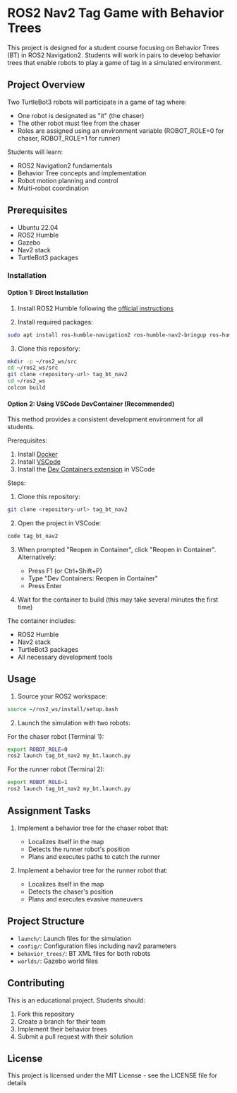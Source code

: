 # ROS2 Nav2 Tag Game with Behavior Trees

This project is designed for a student course focusing on Behavior Trees (BT) in ROS2 Navigation2. Students will work in pairs to develop behavior trees that enable robots to play a game of tag in a simulated environment.

## Project Overview

Two TurtleBot3 robots will participate in a game of tag where:
- One robot is designated as "it" (the chaser)
- The other robot must flee from the chaser
- Roles are assigned using an environment variable (ROBOT_ROLE=0 for chaser, ROBOT_ROLE=1 for runner)

Students will learn:
- ROS2 Navigation2 fundamentals
- Behavior Tree concepts and implementation
- Robot motion planning and control
- Multi-robot coordination

## Prerequisites

- Ubuntu 22.04
- ROS2 Humble
- Gazebo
- Nav2 stack
- TurtleBot3 packages

### Installation

#### Option 1: Direct Installation

1. Install ROS2 Humble following the [official instructions](https://docs.ros.org/en/humble/Installation.html)

2. Install required packages:
```bash
sudo apt install ros-humble-navigation2 ros-humble-nav2-bringup ros-humble-turtlebot3*
```

3. Clone this repository:
```bash
mkdir -p ~/ros2_ws/src
cd ~/ros2_ws/src
git clone <repository-url> tag_bt_nav2
cd ~/ros2_ws
colcon build
```

#### Option 2: Using VSCode DevContainer (Recommended)

This method provides a consistent development environment for all students.

Prerequisites:
1. Install [Docker](https://docs.docker.com/engine/install/ubuntu/)
2. Install [VSCode](https://code.visualstudio.com/)
3. Install the [Dev Containers extension](https://marketplace.visualstudio.com/items?itemName=ms-vscode-remote.remote-containers) in VSCode

Steps:
1. Clone this repository:
```bash
git clone <repository-url> tag_bt_nav2
```

2. Open the project in VSCode:
```bash
code tag_bt_nav2
```

3. When prompted "Reopen in Container", click "Reopen in Container". Alternatively:
   - Press F1 (or Ctrl+Shift+P)
   - Type "Dev Containers: Reopen in Container"
   - Press Enter

4. Wait for the container to build (this may take several minutes the first time)

The container includes:
- ROS2 Humble
- Nav2 stack
- TurtleBot3 packages
- All necessary development tools

## Usage

1. Source your ROS2 workspace:
```bash
source ~/ros2_ws/install/setup.bash
```

2. Launch the simulation with two robots:

For the chaser robot (Terminal 1):
```bash
export ROBOT_ROLE=0
ros2 launch tag_bt_nav2 my_bt.launch.py
```

For the runner robot (Terminal 2):
```bash
export ROBOT_ROLE=1
ros2 launch tag_bt_nav2 my_bt.launch.py
```

## Assignment Tasks

1. Implement a behavior tree for the chaser robot that:
   - Localizes itself in the map
   - Detects the runner robot's position
   - Plans and executes paths to catch the runner

2. Implement a behavior tree for the runner robot that:
   - Localizes itself in the map
   - Detects the chaser's position
   - Plans and executes evasive maneuvers

## Project Structure

- `launch/`: Launch files for the simulation
- `config/`: Configuration files including nav2 parameters
- `behavior_trees/`: BT XML files for both robots
- `worlds/`: Gazebo world files

## Contributing

This is an educational project. Students should:
1. Fork this repository
2. Create a branch for their team
3. Implement their behavior trees
4. Submit a pull request with their solution

## License

This project is licensed under the MIT License - see the LICENSE file for details

